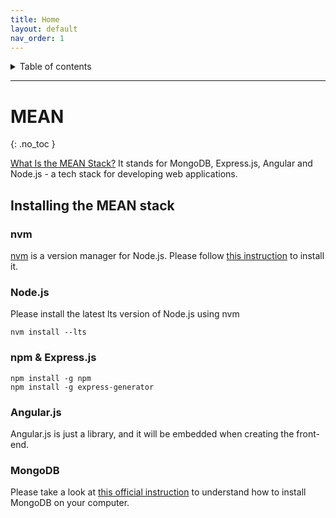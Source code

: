 ```yaml
---
title: Home
layout: default
nav_order: 1
---
```


<details closed markdown="block">
  <summary>
    Table of contents
  </summary>
  {: .text-delta }
- TOC
{:toc}
</details>

---

# MEAN
{: .no_toc }

[What Is the MEAN Stack?](https://www.mongodb.com/mean-stack) It stands for MongoDB, Express.js, Angular and Node.js - a
tech stack for developing web applications.

## Installing the MEAN stack

### nvm

[nvm](https://github.com/nvm-sh/nvm) is a version manager for Node.js. Please
follow [this instruction](https://github.com/nvm-sh/nvm?tab=readme-ov-file#installing-and-updating) to install it.

### Node.js

Please install the latest lts version of Node.js using nvm

```shell
nvm install --lts
```

### npm & Express.js

```shell
npm install -g npm
npm install -g express-generator
```

### Angular.js

Angular.js is just a library, and it will be embedded when creating the front-end.

### MongoDB

Please take a look at [this official instruction](https://www.mongodb.com/docs/manual/installation) to understand how
to install MongoDB on your computer.